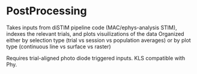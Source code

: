 # PostProcessing

Takes inputs from diSTIM pipeline code (MAC/ephys-analysis STIM), indexes the relevant trials, and plots visuilizations of the data
Organized either by selection type (trial vs session vs population averages) or by plot type (continuous line vs surface vs raster)

Requires trial-aligned photo diode triggered inputs. KLS compatible with Phy. 
